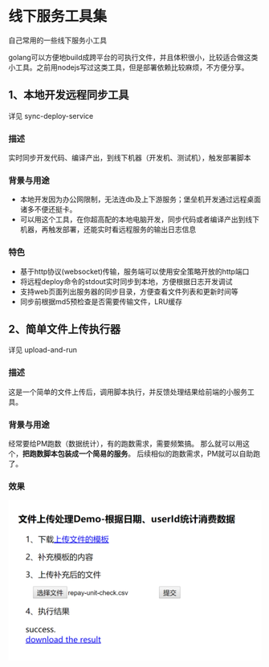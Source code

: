 # 线下服务工具集
自己常用的一些线下服务小工具

golang可以方便地build成跨平台的可执行文件，并且体积很小，比较适合做这类小工具。之前用nodejs写过这类工具，但是部署依赖比较麻烦，不方便分享。


## 1、本地开发远程同步工具
详见 sync-deploy-service

### 描述
实时同步开发代码、编译产出，到线下机器（开发机、测试机），触发部署脚本

### 背景与用途
- 本地开发因为办公网限制，无法连db及上下游服务；堡垒机开发通过远程桌面诸多不便还挺卡。
- 可以用这个工具，在你超高配的本地电脑开发，同步代码或者编译产出到线下机器，再触发部署，还能实时看远程服务的输出日志信息

### 特色
- 基于http协议(websocket)传输，服务端可以使用安全策略开放的http端口
- 将远程deploy命令的stdout实时同步到本地，方便根据日志开发调试
- 支持web页面列出服务器的同步目录，方便查看文件列表和更新时间等
- 同步前根据md5预检查是否需要传输文件，LRU缓存



## 2、简单文件上传执行器
详见 upload-and-run

### 描述
这是一个简单的文件上传后，调用脚本执行，并反馈处理结果给前端的小服务工具。

### 背景与用途
经常要给PM跑数（数据统计），有的跑数需求，需要频繁搞。
那么就可以用这个，**把跑数脚本包装成一个简易的服务**。
后续相似的跑数需求，PM就可以自助跑了。

### 效果
![效果图](./upload-and-run/snapshot.png)